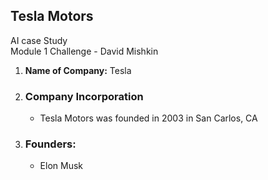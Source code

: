 ## Tesla Motors   
AI case Study  
Module 1 Challenge - David Mishkin

1. **Name of Company:** Tesla     
2. ### Company Incorporation
   - Tesla Motors was founded in 2003 in San Carlos, CA    
3. ### Founders:
   - Elon Musk  
